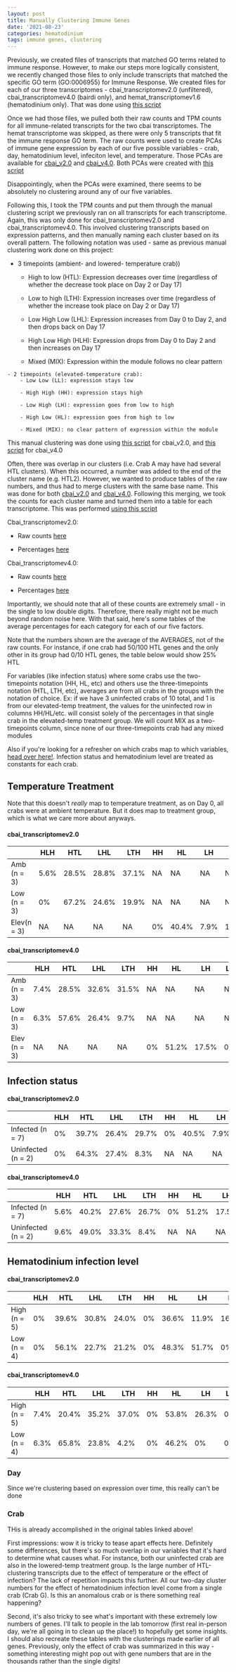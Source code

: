 ```yaml
---
layout: post
title: Manually Clustering Immune Genes
date: '2021-08-23'
categories: hematodinium
tags: immune genes, clustering
---
```


Previously, we created files of transcripts that matched GO terms related to immune response. However, to make our steps more logically consistent, we recently changed those files to only include transcripts that matched the specific GO term (GO:0006955) for Immune Response. We created files for each of our three transcriptomes - cbai_transcriptomev2.0 (unfiltered), cbai_transcriptomev4.0 (bairdi only), and hemat_transcriptomev1.6 (hematodinium only). That was done using [this script](https://github.com/afcoyle/hemat_bairdi_transcriptome/blob/main/TESTINGLINKS/8_1_examining_immune_genes.Rmd)

Once we had those files, we pulled both their raw counts and TPM counts for all immune-related transcripts for the two cbai transcriptomes. The hemat transcriptome was skipped, as there were only 5 transcripts that fit the immune response GO term. The raw counts were used to create PCAs of immune gene expression by each of our five possible variables - crab, day, hematodinium level, infeciton level, and temperature. Those PCAs are available for [cbai_v2.0](https://github.com/afcoyle/hemat_bairdi_transcriptome/tree/main/graphs/DESeq2_output/cbai_transcriptomev2.0/immune_genes_all_libs) and [cbai_v4.0](https://github.com/afcoyle/hemat_bairdi_transcriptome/tree/main/graphs/DESeq2_output/cbai_transcriptomev4.0/immune_genes_all_libs). Both PCAs were created with [this script](https://github.com/afcoyle/hemat_bairdi_transcriptome/blob/main/scripts/8_2_immune_PCAs.Rmd)

Disappointingly, when the PCAs were examined, there seems to be absolutely no clustering around any of our five variables.

Following this, I took the TPM counts and put them through the manual clustering script we previously ran on all transcripts for each transcriptome. Again, this was only done for cbai_transcriptomev2.0 and cbai_transcriptomev4.0. This involved clustering transcripts based on expression patterns, and then manually naming each cluster based on its overall pattern. The following notation was used - same as previous manual clustering work done on this project:

   - 3 timepoints (ambient- and lowered- temperature crab))
        - High to low (HTL): Expression decreases over time (regardless of whether the decrease took place on Day 2 or Day 17)

        - Low to high (LTH): Expression increases over time (regardless of whether the increase took place on Day 2 or Day 17)

        - Low High Low (LHL): Expression increases from Day 0 to Day 2, and then drops back on Day 17

        - High Low High (HLH): Expression drops from Day 0 to Day 2 and then increases on Day 17

        - Mixed (MIX): Expression within the module follows no clear pattern

    - 2 timepoints (elevated-temperature crab):
        - Low Low (LL): expression stays low

        - High High (HH): expression stays high

        - Low High (LH): expression goes from low to high

        - High Low (HL): expression goes from high to low

        - Mixed (MIX): no clear pattern of expression within the module

This manual clustering was done using [this script](https://github.com/afcoyle/hemat_bairdi_transcriptome/blob/main/scripts/8_3_manual_clustering_cbaiv2.0_immune_genes.Rmd) for cbai_v2.0, and [this script](https://github.com/afcoyle/hemat_bairdi_transcriptome/blob/main/scripts/8_4_manual_clustering_cbaiv4.0_immune_genes.Rmd) for cbai_v4.0

Often, there was overlap in our clusters (i.e. Crab A may have had several HTL clusters). When this occurred, a number was added to the end of the cluster name (e.g. HTL2). However, we wanted to produce tables of the raw numbers, and thus had to merge clusters with the same base name. This was done for both [cbai_v2.0](https://github.com/afcoyle/hemat_bairdi_transcriptome/blob/main/scripts/8_5_merging_immune_manual_clusters_cbaiv2.0.ipynb) and [cbai_v4.0](https://github.com/afcoyle/hemat_bairdi_transcriptome/blob/main/scripts/8_6_merging_immune_manual_clusters_cbaiv4.0.ipynb). Following this merging, we took the counts for each cluster name and turned them into a table for each transcriptome. This was performed [using this script](https://github.com/afcoyle/hemat_bairdi_transcriptome/blob/main/scripts/8_7_merged_immune_cluster_counts.Rmd)

Cbai_transcriptomev2.0:

- Raw counts [here](https://github.com/afcoyle/hemat_bairdi_transcriptome/blob/main/output/manual_clustering/cbai_transcriptomev2.0/immune_genes/merged_modules_counts_table.csv)

- Percentages [here](https://github.com/afcoyle/hemat_bairdi_transcriptome/blob/main/output/manual_clustering/cbai_transcriptomev2.0/immune_genes/merged_modules_percentages_table.csv)

Cbai_transcriptomev4.0:

- Raw counts [here](https://github.com/afcoyle/hemat_bairdi_transcriptome/blob/main/output/manual_clustering/cbai_transcriptomev4.0/immune_genes/merged_modules_counts_table.csv)

- Percentages [here](https://github.com/afcoyle/hemat_bairdi_transcriptome/blob/main/output/manual_clustering/cbai_transcriptomev4.0/immune_genes/merged_modules_percentages_table.csv)

Importantly, we should note that all of these counts are extremely small - in the single to low double digits. Therefore, there really might not be much beyond random noise here. With that said, here's some tables of the average percentages for each category for each of our five factors.

Note that the numbers shown are the average of the AVERAGES, not of the raw counts. For instance, if one crab had 50/100 HTL genes and the only other in its group had 0/10 HTL genes, the table below would show 25% HTL 

For variables (like infection status) where some crabs use the two-timepoints notation (HH, HL, etc) and others use the three-timepoints notation (HTL, LTH, etc), averages are from all crabs in the groups with the notation of choice. Ex: if we have 3 uninfected crabs of 10 total, and 1 is from our elevated-temp treatment, the values for the uninfected row in columns HH/HL/etc. will consist solely of the percentages in that single crab in the elevated-temp treatment group. We will count MIX as a two-timepoints column, since none of our three-timepoints crab had any mixed modules

Also if you're looking for a refresher on which crabs map to which variables, [head over here!](https://github.com/afcoyle/hemat_bairdi_transcriptome/blob/main/data/sample_ids.csv). Infection status and hematodinium level are treated as constants for each crab.

## Temperature Treatment

Note that this doesn't *really* map to temperature treatment, as on Day 0, all crabs were at ambient temperature. But it does map to treatment group, which is what we care more about anyways.

#### cbai_transcriptomev2.0

|              | HLH  | HTL   | LHL   | LTH   | HH | HL    | LH   | LL    | MIX   |
|--------------|------|-------|-------|-------|----|-------|------|-------|-------|
| Amb (n = 3)  | 5.6% | 28.5% | 28.8% | 37.1% | NA | NA    | NA   | NA    | 0%    |
| Low (n = 3)  | 0%   | 67.2% | 24.6% | 19.9% | NA | NA    | NA   | NA    | 0%    |
| Elev(n = 3)  | NA   | NA    | NA    | NA    | 0% | 40.4% | 7.9% | 11.1% | 40.5% |

#### cbai_transcriptomev4.0

|              | HLH  | HTL   | LHL   | LTH   | HH | HL    | LH    | LL | MIX   |
|--------------|------|-------|-------|-------|----|-------|-------|----|-------|
| Amb (n = 3)  | 7.4% | 28.5% | 32.6% | 31.5% | NA | NA    | NA    | NA | NA    |
| Low (n = 3)  | 6.3% | 57.6% | 26.4% | 9.7%  | NA | NA    | NA    | NA | NA    |
| Elev (n = 3) | NA   | NA    | NA    | NA    | 0% | 51.2% | 17.5% | 0% | 31.3% |

## Infection status


#### cbai_transcriptomev2.0

|                    | HLH | HTL   | LHL   | LTH   | HH | HL    | LH   | LL    | MIX   |
|--------------------|-----|-------|-------|-------|----|-------|------|-------|-------|
| Infected (n = 7)   | 0%  | 39.7% | 26.4% | 29.7% | 0% | 40.5% | 7.9% | 11.1% | 40.5% |
| Uninfected (n = 2) | 0%  | 64.3% | 27.4% | 8.3%  | NA | NA    | NA   | NA    | NA    |

#### cbai_transcriptomev4.0

|                     | HLH  | HTL   | LHL   | LTH   | HH | HL    | LH    | LL | MIX   |
|---------------------|------|-------|-------|-------|----|-------|-------|----|-------|
| Infected (n = 7)    | 5.6% | 40.2% | 27.6% | 26.7% | 0% | 51.2% | 17.5% | 0% | 31.3% |
| Uninfected (n = 2)  | 9.6% | 49.0% | 33.3% | 8.4%  | NA | NA    | NA    | NA | NA    |


## Hematodinium infection level

#### cbai_transcriptomev2.0

|              | HLH | HTL   | LHL   | LTH   | HH | HL    | LH    | LL    | MIX   |
|--------------|-----|-------|-------|-------|----|-------|-------|-------|-------|
| High (n = 5) | 0%  | 39.6% | 30.8% | 24.0% | 0% | 36.6% | 11.9% | 16.7% | 40.5% |
| Low (n = 4)  | 0%  | 56.1% | 22.7% | 21.2% | 0% | 48.3% | 51.7% | 0%    | 0%    |

#### cbai_transcriptomev4.0

|              | HLH  | HTL   | LHL   | LTH   | HH | HL    | LH    | LL | MIX   |
|--------------|------|-------|-------|-------|----|-------|-------|----|-------|
| High (n = 5) | 7.4% | 20.4% | 35.2% | 37.0% | 0% | 53.8% | 26.3% | 0% | 20.0% |
| Low (n = 4)  | 6.3% | 65.8% | 23.8% | 4.2%  | 0% | 46.2% | 0%    | 0% | 53.8% |

### Day

Since we're clustering based on expression over time, this really can't be done

### Crab

THis is already accomplished in the original tables linked above!

First impressions: wow it is tricky to tease apart effects here. Definitely some differences, but there's so much overlap in our variables that it's hard to determine what causes what. For instance, both our uninfected crab are also in the lowered-temp treatment group. Is the large number of HTL-clustering transcripts due to the effect of temperature or the effect of infection? The lack of repetition impacts this further. All our two-day cluster numbers for the effect of hematodinium infection level come from a single crab (Crab G). Is this an anomalous crab or is there something real happening?

Second, it's also tricky to see what's important with these extremely low numbers of genes. I'll talk to people in the lab tomorrow (first real in-person day, we're all going in to clean up the place!) to hopefully get some insights. I should also recreate these tables with the clusterings made earlier of all genes. Previously, only the effect of crab was summarized in this way - something interesting might pop out with gene numbers that are in the thousands rather than the single digits!